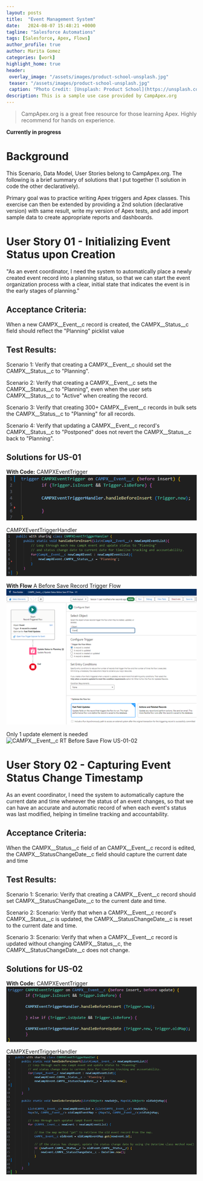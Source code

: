 ```yaml
---
layout: posts
title:  "Event Management System"
date:   2024-08-07 15:48:21 +0000
tagline: "Salesforce Automations"
tags: [Salesforce, Apex, Flows]
author_profile: true
author: Marita Gomez
categories: [work]
highlight_home: true
header:
 overlay_image: "/assets/images/product-school-unsplash.jpg"
 teaser: "/assets/images/product-school-unsplash.jpg"
 caption: "Photo Credit: [Unsplash: Product School](https://unsplash.com/@productschool)"
description: This is a sample use case provided by CampApex.org
---
```

>CampApex.org is a great free resource for those learning Apex. Highly recommend for hands on experience.

**Currently in progress**

# Background
This Scenario, Data Model, User Stories belong to CampApex.org. The following is a brief summary of solutions that I put together (1 solution in code the other declaratively).

Primary goal was to practice writing Apex triggers and Apex classes. 
This exercise can then be extended by providing a 2nd solution (declarative version) with same result, write my version of Apex tests, and add import sample data to create appropriate reports and dashboards.

# User Story 01 - Initializing Event Status upon Creation
"As an event coordinator, I need the system to automatically place a newly created event record into a planning status, so that we can start the event organization process with a clear, initial state that indicates the event is in the early stages of planning."

## Acceptance Criteria:
When a new CAMPX__Event__c record is created, the CAMPX__Status__c field should reflect the "Planning" picklist value

## Test Results:
Scenario 1: Verify that creating a CAMPX__Event__c should set the CAMPX__Status__c to "Planning".

Scenario 2: Verify that creating a CAMPX__Event__c sets the CAMPX__Status__c to "Planning", even when the user sets CAMPX__Status__c to "Active" when creating the record.

Scenario 3: Verify that creating 300+ CAMPX__Event__c records in bulk sets the CAMPX__Status__c to "Planning" for all records.

Scenario 4: Verify that updating a CAMPX__Event__c record's CAMPX__Status__c to "Postponed" does not revert the CAMPX__Status__c back to "Planning".

## Solutions for US-01

**With Code:**
CAMPXEventTrigger
![CAMPXEventTrigger](/assets/images/US01-Trigger.png)

CAMPXEventTriggerHandler
![CAMPXEventTriggerHandler](/assets/images/US01-TriggerHandler.png)

**With Flow**
A Before Save Record Trigger Flow
![CAMPX__Event__c RT Before Save Flow US-01-01](/assets/images/US01_Flow01.png)

Only 1 update element is needed
![CAMPX__Event__c RT Before Save Flow US-01-02](/assets/images/US01_Flow02.png)


# User Story 02 - Capturing Event Status Change Timestamp
As an event coordinator, I need the system to automatically capture the current date and time whenever the status of an event changes, so that we can have an accurate and automatic record of when each event's status was last modified, helping in timeline tracking and accountability.

## Acceptance Criteria:
When the CAMPX__Status__c field of an CAMPX__Event__c record is edited, the CAMPX__StatusChangeDate__c field should capture the current date and time

## Test Results:
Scenario 1: Scenario: Verify that creating a CAMPX__Event__c record should set CAMPX__StatusChangeDate__c to the current date and time.

Scenario 2: Scenario: Verify that when a CAMPX__Event__c record's CAMPX__Status__c is updated, the CAMPX__StatusChangeDate__c is reset to the current date and time.

Scenario 3: Scenario: Verify that when a CAMPX__Event__c record is updated without changing CAMPX__Status__c, the CAMPX__StatusChangeDate__c does not change.

## Solutions for US-02

**With Code:**
CAMPXEventTrigger
![CAMPXEventTrigger](/assets/images/US02-Trigger.png)

CAMPXEventTriggerHandler
![CAMPXEventTriggerHandler](/assets/images/US02-TriggerHandler.png)




